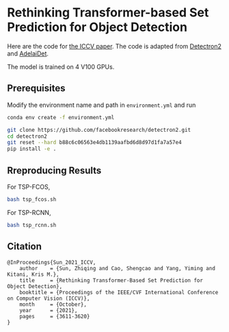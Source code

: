 # Rethinking Transformer-based Set Prediction for Object Detection

Here are the code for [the ICCV paper](https://arxiv.org/abs/2011.10881). The code is adapted from [Detectron2](https://github.com/facebookresearch/detectron2) and [AdelaiDet](https://github.com/aim-uofa/AdelaiDet).

The model is trained on 4 V100 GPUs.

## Prerequisites

Modify the environment name and path in `environment.yml` and run

```bash
conda env create -f environment.yml
```

```bash
git clone https://github.com/facebookresearch/detectron2.git
cd detectron2
git reset --hard b88c6c06563e4db1139aafbd6d8d97d1fa7a57e4
pip install -e .
```

## Rreproducing Results

For TSP-FCOS,

```bash
bash tsp_fcos.sh
```

For TSP-RCNN,

```bash
bash tsp_rcnn.sh
```

## Citation
```
@InProceedings{Sun_2021_ICCV,
    author    = {Sun, Zhiqing and Cao, Shengcao and Yang, Yiming and Kitani, Kris M.},
    title     = {Rethinking Transformer-Based Set Prediction for Object Detection},
    booktitle = {Proceedings of the IEEE/CVF International Conference on Computer Vision (ICCV)},
    month     = {October},
    year      = {2021},
    pages     = {3611-3620}
}
```
